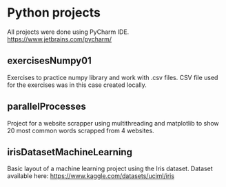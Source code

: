 # Python projects
All projects were done using PyCharm IDE. https://www.jetbrains.com/pycharm/

## exercisesNumpy01

Exercises to practice numpy library and work with .csv files. CSV file used for the exercises was in this case created locally.

## parallelProcesses

Project for a website scrapper using multithreading and matplotlib to show 20 most common words scrapped from 4 websites.

## irisDatasetMachineLearning

Basic layout of a machine learning project using the Iris dataset. Dataset available here: https://www.kaggle.com/datasets/uciml/iris
